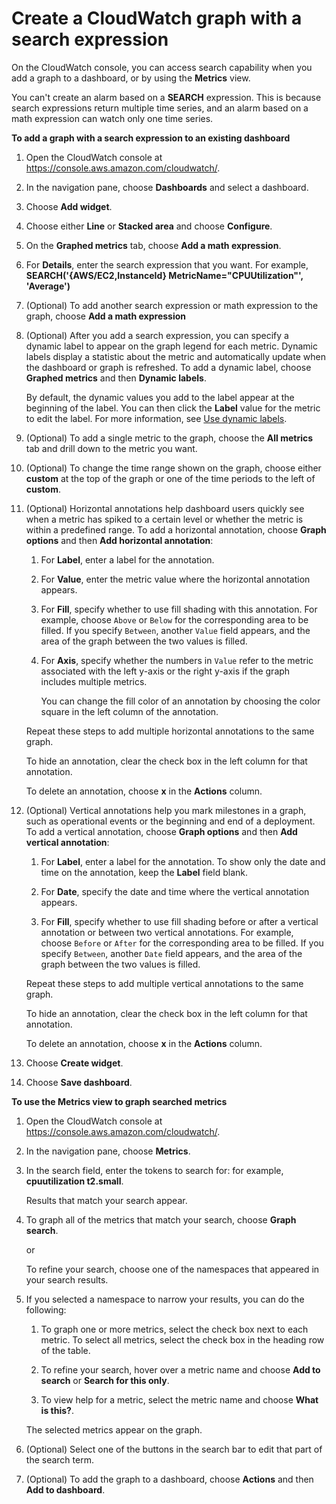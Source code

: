 # Create a CloudWatch graph with a search expression<a name="create-search-expression"></a>

On the CloudWatch console, you can access search capability when you add a graph to a dashboard, or by using the **Metrics** view\. 

You can't create an alarm based on a **SEARCH** expression\. This is because search expressions return multiple time series, and an alarm based on a math expression can watch only one time series\.

**To add a graph with a search expression to an existing dashboard**

1. Open the CloudWatch console at [https://console\.aws\.amazon\.com/cloudwatch/](https://console.aws.amazon.com/cloudwatch/)\.

1. In the navigation pane, choose **Dashboards** and select a dashboard\.

1. Choose **Add widget**\.

1. Choose either **Line** or **Stacked area** and choose **Configure**\.

1. On the **Graphed metrics** tab, choose **Add a math expression**\.

1.  For **Details**, enter the search expression that you want\. For example, **SEARCH\('\{AWS/EC2,InstanceId\} MetricName="CPUUtilization"', 'Average'\)** 

1. \(Optional\) To add another search expression or math expression to the graph, choose **Add a math expression**

1. \(Optional\) After you add a search expression, you can specify a dynamic label to appear on the graph legend for each metric\. Dynamic labels display a statistic about the metric and automatically update when the dashboard or graph is refreshed\. To add a dynamic label, choose **Graphed metrics** and then **Dynamic labels**\.

   By default, the dynamic values you add to the label appear at the beginning of the label\. You can then click the **Label** value for the metric to edit the label\. For more information, see [Use dynamic labels](graph-dynamic-labels.md)\.

1. \(Optional\) To add a single metric to the graph, choose the **All metrics** tab and drill down to the metric you want\.

1. \(Optional\) To change the time range shown on the graph, choose either **custom** at the top of the graph or one of the time periods to the left of **custom**\.

1. <a name="horizontal-annotations"></a> \(Optional\) Horizontal annotations help dashboard users quickly see when a metric has spiked to a certain level or whether the metric is within a predefined range\. To add a horizontal annotation, choose **Graph options** and then **Add horizontal annotation**:

   1. For **Label**, enter a label for the annotation\.

   1. For **Value**, enter the metric value where the horizontal annotation appears\.

   1. For **Fill**, specify whether to use fill shading with this annotation\. For example, choose `Above` or `Below` for the corresponding area to be filled\. If you specify `Between`, another `Value` field appears, and the area of the graph between the two values is filled\.

   1. For **Axis**, specify whether the numbers in `Value` refer to the metric associated with the left y\-axis or the right y\-axis if the graph includes multiple metrics\.

      You can change the fill color of an annotation by choosing the color square in the left column of the annotation\. 

   Repeat these steps to add multiple horizontal annotations to the same graph\.

   To hide an annotation, clear the check box in the left column for that annotation\.

   To delete an annotation, choose **x** in the **Actions** column\.

1. <a name="vertical-annotations"></a> \(Optional\) Vertical annotations help you mark milestones in a graph, such as operational events or the beginning and end of a deployment\. To add a vertical annotation, choose **Graph options** and then **Add vertical annotation**:

   1. For **Label**, enter a label for the annotation\. To show only the date and time on the annotation, keep the **Label** field blank\.

   1. For **Date**, specify the date and time where the vertical annotation appears\.

   1. For **Fill**, specify whether to use fill shading before or after a vertical annotation or between two vertical annotations\. For example, choose `Before` or `After` for the corresponding area to be filled\. If you specify `Between`, another `Date` field appears, and the area of the graph between the two values is filled\.

   Repeat these steps to add multiple vertical annotations to the same graph\.

   To hide an annotation, clear the check box in the left column for that annotation\.

   To delete an annotation, choose **x** in the **Actions** column\.

1. Choose **Create widget**\.

1. Choose **Save dashboard**\.

**To use the Metrics view to graph searched metrics**

1. Open the CloudWatch console at [https://console\.aws\.amazon\.com/cloudwatch/](https://console.aws.amazon.com/cloudwatch/)\.

1. In the navigation pane, choose **Metrics**\.

1. In the search field, enter the tokens to search for: for example, **cpuutilization t2\.small**\.

   Results that match your search appear\.

1. To graph all of the metrics that match your search, choose **Graph search**\.

   or

   To refine your search, choose one of the namespaces that appeared in your search results\.

1. If you selected a namespace to narrow your results, you can do the following: 

   1. To graph one or more metrics, select the check box next to each metric\. To select all metrics, select the check box in the heading row of the table\.

   1. To refine your search, hover over a metric name and choose **Add to search** or **Search for this only**\.

   1. To view help for a metric, select the metric name and choose **What is this?**\.

   The selected metrics appear on the graph\.

1. \(Optional\) Select one of the buttons in the search bar to edit that part of the search term\.

1. \(Optional\) To add the graph to a dashboard, choose **Actions** and then **Add to dashboard**\.